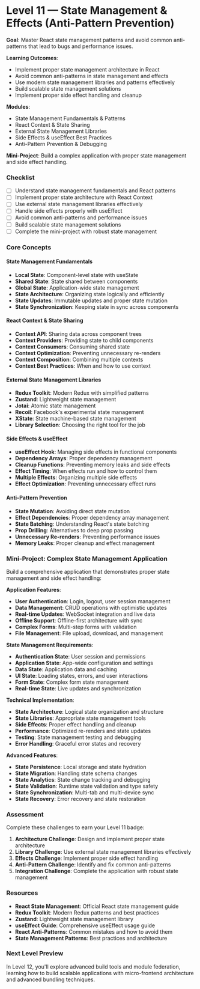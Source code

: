 # Level 11 — State Management & Effects (Anti-Pattern Prevention)

**Goal**: Master React state management patterns and avoid common anti-patterns that lead to bugs and performance issues.

**Learning Outcomes**:
- Implement proper state management architecture in React
- Avoid common anti-patterns in state management and effects
- Use modern state management libraries and patterns effectively
- Build scalable state management solutions
- Implement proper side effect handling and cleanup

**Modules**:
- State Management Fundamentals & Patterns
- React Context & State Sharing
- External State Management Libraries
- Side Effects & useEffect Best Practices
- Anti-Pattern Prevention & Debugging

**Mini-Project**: Build a complex application with proper state management and side effect handling.

### Checklist
- [ ] Understand state management fundamentals and React patterns
- [ ] Implement proper state architecture with React Context
- [ ] Use external state management libraries effectively
- [ ] Handle side effects properly with useEffect
- [ ] Avoid common anti-patterns and performance issues
- [ ] Build scalable state management solutions
- [ ] Complete the mini-project with robust state management

### Core Concepts

#### State Management Fundamentals
- **Local State**: Component-level state with useState
- **Shared State**: State shared between components
- **Global State**: Application-wide state management
- **State Architecture**: Organizing state logically and efficiently
- **State Updates**: Immutable updates and proper state mutation
- **State Synchronization**: Keeping state in sync across components

#### React Context & State Sharing
- **Context API**: Sharing data across component trees
- **Context Providers**: Providing state to child components
- **Context Consumers**: Consuming shared state
- **Context Optimization**: Preventing unnecessary re-renders
- **Context Composition**: Combining multiple contexts
- **Context Best Practices**: When and how to use context

#### External State Management Libraries
- **Redux Toolkit**: Modern Redux with simplified patterns
- **Zustand**: Lightweight state management
- **Jotai**: Atomic state management
- **Recoil**: Facebook's experimental state management
- **XState**: State machine-based state management
- **Library Selection**: Choosing the right tool for the job

#### Side Effects & useEffect
- **useEffect Hook**: Managing side effects in functional components
- **Dependency Arrays**: Proper dependency management
- **Cleanup Functions**: Preventing memory leaks and side effects
- **Effect Timing**: When effects run and how to control them
- **Multiple Effects**: Organizing multiple side effects
- **Effect Optimization**: Preventing unnecessary effect runs

#### Anti-Pattern Prevention
- **State Mutation**: Avoiding direct state mutation
- **Effect Dependencies**: Proper dependency array management
- **State Batching**: Understanding React's state batching
- **Prop Drilling**: Alternatives to deep prop passing
- **Unnecessary Re-renders**: Preventing performance issues
- **Memory Leaks**: Proper cleanup and effect management

### Mini-Project: Complex State Management Application

Build a comprehensive application that demonstrates proper state management and side effect handling:

**Application Features**:
- **User Authentication**: Login, logout, user session management
- **Data Management**: CRUD operations with optimistic updates
- **Real-time Updates**: WebSocket integration and live data
- **Offline Support**: Offline-first architecture with sync
- **Complex Forms**: Multi-step forms with validation
- **File Management**: File upload, download, and management

**State Management Requirements**:
- **Authentication State**: User session and permissions
- **Application State**: App-wide configuration and settings
- **Data State**: Application data and caching
- **UI State**: Loading states, errors, and user interactions
- **Form State**: Complex form state management
- **Real-time State**: Live updates and synchronization

**Technical Implementation**:
- **State Architecture**: Logical state organization and structure
- **State Libraries**: Appropriate state management tools
- **Side Effects**: Proper effect handling and cleanup
- **Performance**: Optimized re-renders and state updates
- **Testing**: State management testing and debugging
- **Error Handling**: Graceful error states and recovery

**Advanced Features**:
- **State Persistence**: Local storage and state hydration
- **State Migration**: Handling state schema changes
- **State Analytics**: State change tracking and debugging
- **State Validation**: Runtime state validation and type safety
- **State Synchronization**: Multi-tab and multi-device sync
- **State Recovery**: Error recovery and state restoration

### Assessment

Complete these challenges to earn your Level 11 badge:

1. **Architecture Challenge**: Design and implement proper state architecture
2. **Library Challenge**: Use external state management libraries effectively
3. **Effects Challenge**: Implement proper side effect handling
4. **Anti-Pattern Challenge**: Identify and fix common anti-patterns
5. **Integration Challenge**: Complete the application with robust state management

### Resources

- **React State Management**: Official React state management guide
- **Redux Toolkit**: Modern Redux patterns and best practices
- **Zustand**: Lightweight state management library
- **useEffect Guide**: Comprehensive useEffect usage guide
- **React Anti-Patterns**: Common mistakes and how to avoid them
- **State Management Patterns**: Best practices and architecture

### Next Level Preview

In Level 12, you'll explore advanced build tools and module federation, learning how to build scalable applications with micro-frontend architecture and advanced bundling techniques. 